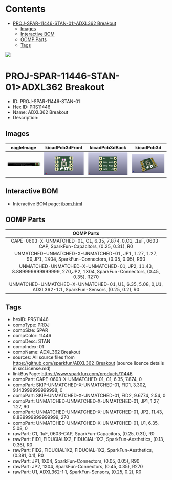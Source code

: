 



Contents
========

* [PROJ-SPAR-11446-STAN-01>ADXL362 Breakout](#proj-spar-11446-stan-01adxl362-breakout)
	* [Images](#images)
	* [Interactive BOM](#interactive-bom)
	* [OOMP Parts](#oomp-parts)
	* [Tags](#tags)
  
![][im]
# PROJ-SPAR-11446-STAN-01>ADXL362 Breakout

- ID: PROJ-SPAR-11446-STAN-01
- Hex ID: PRS11446
- Name: ADXL362 Breakout
- Description: 

## Images
  
  

|eagleImage|kicadPcb3dFront|kicadPcb3dBack|kicadPcb3d|
| :---: | :---: | :---: | :---: |
|[![eagleImage](eagleImage_140.png)](eagleImage_600.png)|[![kicadPcb3dFront](kicadPcb3dFront_140.png)](kicadPcb3dFront_600.png)|[![kicadPcb3dBack](kicadPcb3dBack_140.png)](kicadPcb3dBack_600.png)|[![kicadPcb3d](kicadPcb3d_140.png)](kicadPcb3d_600.png)|

## Interactive BOM

- Interactive BOM page: [ibom.html](kicad/bom/ibom.html)

## OOMP Parts
  

|OOMP Parts|
| :---: |
|CAPE-0603-X-UNMATCHED-01, C1, 6.35, 7.874, 0,C1, .1uF, 0603-CAP, SparkFun-Capacitors, (0.25, 0.31), R0|
|UNMATCHED-UNMATCHED-X-UNMATCHED-01, JP1, 1.27, 1.27, 90,JP1, 1X04, SparkFun-Connectors, (0.05, 0.05), R90|
|UNMATCHED-UNMATCHED-X-UNMATCHED-01, JP2, 11.43, 8.889999999999999, 270,JP2, 1X04, SparkFun-Connectors, (0.45, 0.35), R270|
|UNMATCHED-UNMATCHED-X-UNMATCHED-01, U1, 6.35, 5.08, 0,U1, ADXL362-1:1, SparkFun-Sensors, (0.25, 0.2), R0|

## Tags

- hexID: PRS11446
- oompType: PROJ
- oompSize: SPAR
- oompColor: 11446
- oompDesc: STAN
- oompIndex: 01
- oompName: ADXL362 Breakout
- sources: All source files from https://github.com/sparkfun/ADXL362_Breakout (source licence details in srcLicense.md)
- linkBuyPage: https://www.sparkfun.com/products/11446
- oompPart: CAPE-0603-X-UNMATCHED-01, C1, 6.35, 7.874, 0
- oompPart: SKIP-UNMATCHED-X-UNMATCHED-01, FID1, 3.302, 9.143999999999998, 0
- oompPart: SKIP-UNMATCHED-X-UNMATCHED-01, FID2, 9.6774, 2.54, 0
- oompPart: UNMATCHED-UNMATCHED-X-UNMATCHED-01, JP1, 1.27, 1.27, 90
- oompPart: UNMATCHED-UNMATCHED-X-UNMATCHED-01, JP2, 11.43, 8.889999999999999, 270
- oompPart: UNMATCHED-UNMATCHED-X-UNMATCHED-01, U1, 6.35, 5.08, 0
- rawPart: C1, .1uF, 0603-CAP, SparkFun-Capacitors, (0.25, 0.31), R0
- rawPart: FID1, FIDUCIAL1X2, FIDUCIAL-1X2, SparkFun-Aesthetics, (0.13, 0.36), R0
- rawPart: FID2, FIDUCIAL1X2, FIDUCIAL-1X2, SparkFun-Aesthetics, (0.381, 0.1), R0
- rawPart: JP1, 1X04, SparkFun-Connectors, (0.05, 0.05), R90
- rawPart: JP2, 1X04, SparkFun-Connectors, (0.45, 0.35), R270
- rawPart: U1, ADXL362-1:1, SparkFun-Sensors, (0.25, 0.2), R0



[im]: kicadPcb3d_450.png
